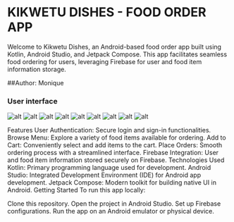 # KIKWETU DISHES - FOOD ORDER APP

Welcome to Kikwetu Dishes, an Android-based food order app built using Kotlin, Android Studio, and Jetpack Compose. This app facilitates seamless food ordering for users, leveraging Firebase for user and food item information storage.

##Author: Monique

### User interface

![alt](https://res.cloudinary.com/djlcnpdtn/image/upload/v1703069173/Screenshot_2023-12-13-09-03-39-92_d42a69640004e207fe0a913222474de8_x7lfod.jpg)
![alt](https://res.cloudinary.com/djlcnpdtn/image/upload/v1703069174/Screenshot_2023-12-13-09-03-48-81_d42a69640004e207fe0a913222474de8_rnrqjc.jpg)
![alt](https://res.cloudinary.com/djlcnpdtn/image/upload/v1703069175/Screenshot_2023-12-13-09-03-54-90_d42a69640004e207fe0a913222474de8_mvibcv.jpg)
![alt](https://res.cloudinary.com/djlcnpdtn/image/upload/v1703069173/Screenshot_2023-12-13-09-05-02-01_d42a69640004e207fe0a913222474de8_cgupbk.jpg)
![alt](https://res.cloudinary.com/djlcnpdtn/image/upload/v1703069179/Screenshot_2023-12-13-09-18-21-26_d42a69640004e207fe0a913222474de8_kuhddq.jpg)
![alt](https://res.cloudinary.com/djlcnpdtn/image/upload/v1703069184/Screenshot_2023-12-13-09-05-25-01_d42a69640004e207fe0a913222474de8_yhryby.jpg)
![alt](https://res.cloudinary.com/djlcnpdtn/image/upload/v1703069174/Screenshot_2023-12-13-09-07-00-41_d42a69640004e207fe0a913222474de8_cq40ry.jpg)
![alt](https://res.cloudinary.com/djlcnpdtn/image/upload/v1703069173/Screenshot_2023-12-13-09-05-10-22_d42a69640004e207fe0a913222474de8_pgbmtm.jpg)
![alt](https://res.cloudinary.com/djlcnpdtn/image/upload/v1703069182/Screenshot_2023-12-13-09-17-39-50_d42a69640004e207fe0a913222474de8_xxsdcg.jpg)





Features
User Authentication: Secure login and sign-in functionalities.
Browse Menu: Explore a variety of food items available for ordering.
Add to Cart: Conveniently select and add items to the cart.
Place Orders: Smooth ordering process with a streamlined interface.
Firebase Integration: User and food item information stored securely on Firebase.
Technologies Used
Kotlin: Primary programming language used for development.
Android Studio: Integrated Development Environment (IDE) for Android app development.
Jetpack Compose: Modern toolkit for building native UI in Android.
Getting Started
To run this app locally:

Clone this repository.
Open the project in Android Studio.
Set up Firebase configurations.
Run the app on an Android emulator or physical device.
